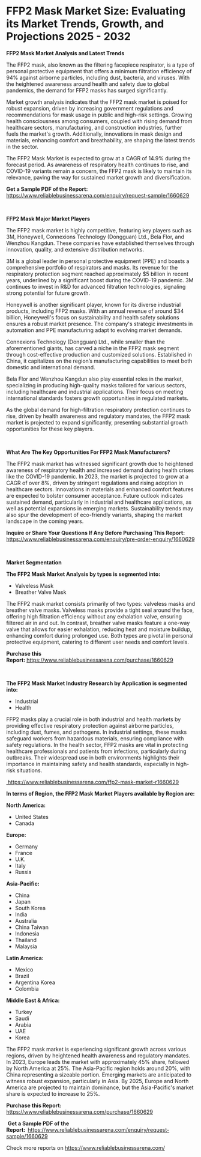 <p><h1>FFP2 Mask Market Size: Evaluating its Market Trends, Growth, and Projections 2025 - 2032</h1></p><p><strong>FFP2 Mask Market Analysis and Latest Trends</strong></p>
<p><p>The FFP2 mask, also known as the filtering facepiece respirator, is a type of personal protective equipment that offers a minimum filtration efficiency of 94% against airborne particles, including dust, bacteria, and viruses. With the heightened awareness around health and safety due to global pandemics, the demand for FFP2 masks has surged significantly. </p><p>Market growth analysis indicates that the FFP2 mask market is poised for robust expansion, driven by increasing government regulations and recommendations for mask usage in public and high-risk settings. Growing health consciousness among consumers, coupled with rising demand from healthcare sectors, manufacturing, and construction industries, further fuels the market's growth. Additionally, innovations in mask design and materials, enhancing comfort and breathability, are shaping the latest trends in the sector.</p><p>The FFP2 Mask Market is expected to grow at a CAGR of 14.9% during the forecast period. As awareness of respiratory health continues to rise, and COVID-19 variants remain a concern, the FFP2 mask is likely to maintain its relevance, paving the way for sustained market growth and diversification.</p></p>
<p><strong>Get a Sample PDF of the Report:&nbsp;</strong> <a href="https://www.reliablebusinessarena.com/enquiry/request-sample/1660629?utm_campaign=3251&utm_medium=2&utm_source=Github&utm_content=ia&utm_term=29032025&utm_id=ffp2-mask">https://www.reliablebusinessarena.com/enquiry/request-sample/1660629</a></p>
<p>&nbsp;</p>
<p><strong>FFP2 Mask Major Market Players</strong></p>
<p><p>The FFP2 mask market is highly competitive, featuring key players such as 3M, Honeywell, Connexions Technology (Dongguan) Ltd., Bela Flor, and Wenzhou Kangdun. These companies have established themselves through innovation, quality, and extensive distribution networks.</p><p>3M is a global leader in personal protective equipment (PPE) and boasts a comprehensive portfolio of respirators and masks. Its revenue for the respiratory protection segment reached approximately $5 billion in recent years, underlined by a significant boost during the COVID-19 pandemic. 3M continues to invest in R&D for advanced filtration technologies, signaling strong potential for future growth.</p><p>Honeywell is another significant player, known for its diverse industrial products, including FFP2 masks. With an annual revenue of around $34 billion, Honeywell's focus on sustainability and health safety solutions ensures a robust market presence. The company's strategic investments in automation and PPE manufacturing adapt to evolving market demands.</p><p>Connexions Technology (Dongguan) Ltd., while smaller than the aforementioned giants, has carved a niche in the FFP2 mask segment through cost-effective production and customized solutions. Established in China, it capitalizes on the region’s manufacturing capabilities to meet both domestic and international demand.</p><p>Bela Flor and Wenzhou Kangdun also play essential roles in the market, specializing in producing high-quality masks tailored for various sectors, including healthcare and industrial applications. Their focus on meeting international standards fosters growth opportunities in regulated markets.</p><p>As the global demand for high-filtration respiratory protection continues to rise, driven by health awareness and regulatory mandates, the FFP2 mask market is projected to expand significantly, presenting substantial growth opportunities for these key players.</p></p>
<p>&nbsp;</p>
<p><strong>What Are The Key Opportunities For FFP2 Mask Manufacturers?</strong></p>
<p><p>The FFP2 mask market has witnessed significant growth due to heightened awareness of respiratory health and increased demand during health crises like the COVID-19 pandemic. In 2023, the market is projected to grow at a CAGR of over 8%, driven by stringent regulations and rising adoption in healthcare sectors. Innovations in materials and enhanced comfort features are expected to bolster consumer acceptance. Future outlook indicates sustained demand, particularly in industrial and healthcare applications, as well as potential expansions in emerging markets. Sustainability trends may also spur the development of eco-friendly variants, shaping the market landscape in the coming years.</p></p>
<p><strong>Inquire or Share Your Questions If Any Before Purchasing This Report:</strong> <a href="https://www.reliablebusinessarena.com/enquiry/pre-order-enquiry/1660629?utm_campaign=3251&utm_medium=2&utm_source=Github&utm_content=ia&utm_term=29032025&utm_id=ffp2-mask">https://www.reliablebusinessarena.com/enquiry/pre-order-enquiry/1660629</a></p>
<p>&nbsp;</p>
<p><strong>Market Segmentation</strong></p>
<p><strong>The FFP2 Mask Market Analysis by types is segmented into:</strong></p>
<p><ul><li>Valveless Mask</li><li>Breather Valve Mask</li></ul></p>
<p><p>The FFP2 mask market consists primarily of two types: valveless masks and breather valve masks. Valveless masks provide a tight seal around the face, offering high filtration efficiency without any exhalation valve, ensuring filtered air in and out. In contrast, breather valve masks feature a one-way valve that allows for easier exhalation, reducing heat and moisture buildup, enhancing comfort during prolonged use. Both types are pivotal in personal protective equipment, catering to different user needs and comfort levels.</p></p>
<p><strong>Purchase this Report:&nbsp;</strong><a href="https://www.reliablebusinessarena.com/purchase/1660629?utm_campaign=3251&utm_medium=2&utm_source=Github&utm_content=ia&utm_term=29032025&utm_id=ffp2-mask">https://www.reliablebusinessarena.com/purchase/1660629</a></p>
<p>&nbsp;</p>
<p><strong>The FFP2 Mask Market Industry Research by Application is segmented into:</strong></p>
<p><ul><li>Industrial</li><li>Health</li></ul></p>
<p><p>FFP2 masks play a crucial role in both industrial and health markets by providing effective respiratory protection against airborne particles, including dust, fumes, and pathogens. In industrial settings, these masks safeguard workers from hazardous materials, ensuring compliance with safety regulations. In the health sector, FFP2 masks are vital in protecting healthcare professionals and patients from infections, particularly during outbreaks. Their widespread use in both environments highlights their importance in maintaining safety and health standards, especially in high-risk situations.</p></p>
<p><a href="https://www.reliablebusinessarena.com/ffp2-mask-market-r1660629?utm_campaign=3251&utm_medium=2&utm_source=Github&utm_content=ia&utm_term=29032025&utm_id=ffp2-mask">&nbsp;https://www.reliablebusinessarena.com/ffp2-mask-market-r1660629</a></p>
<p><strong>In terms of Region, the FFP2 Mask Market Players available by Region are:</strong></p>
<p>
    <p> <strong> North America: </strong>
        <ul>
            <li>United States</li>
            <li>Canada</li>
        </ul>
        </p> 
    <p> <strong> Europe: </strong>
        <ul>
            <li>Germany</li>
            <li>France</li>
            <li>U.K.</li>
            <li>Italy</li>
            <li>Russia</li>
        </ul>
        </p> 
    <p> <strong> Asia-Pacific: </strong>
        <ul>
            <li>China</li>
            <li>Japan</li>
            <li>South Korea</li>
            <li>India</li>
            <li>Australia</li>
            <li>China Taiwan</li>
            <li>Indonesia</li>
            <li>Thailand</li>
            <li>Malaysia</li>
        </ul>
        </p> 
    <p> <strong> Latin America: </strong>
        <ul>
            <li>Mexico</li>
            <li>Brazil</li>
            <li>Argentina Korea</li>
            <li>Colombia</li>
        </ul>
        </p> 
    <p> <strong> Middle East & Africa: </strong>
        <ul>
            <li>Turkey</li>
            <li>Saudi</li>
            <li>Arabia</li>
            <li>UAE</li>
            <li>Korea</li>
        </ul>
    </p>
    </p>
<p><p>The FFP2 mask market is experiencing significant growth across various regions, driven by heightened health awareness and regulatory mandates. In 2023, Europe leads the market with approximately 45% share, followed by North America at 25%. The Asia-Pacific region holds around 20%, with China representing a sizeable portion. Emerging markets are anticipated to witness robust expansion, particularly in Asia. By 2025, Europe and North America are projected to maintain dominance, but the Asia-Pacific's market share is expected to increase to 25%.</p></p>
<p><strong>Purchase this Report: </strong><a href="https://www.reliablebusinessarena.com/purchase/1660629?utm_campaign=3251&utm_medium=2&utm_source=Github&utm_content=ia&utm_term=29032025&utm_id=ffp2-mask">https://www.reliablebusinessarena.com/purchase/1660629</a></p>
<p>&nbsp;<strong>Get a Sample PDF of the Report:&nbsp;&nbsp;</strong><a href="https://www.reliablebusinessarena.com/enquiry/request-sample/1660629?utm_campaign=3251&utm_medium=2&utm_source=Github&utm_content=ia&utm_term=29032025&utm_id=ffp2-mask">https://www.reliablebusinessarena.com/enquiry/request-sample/1660629</a></p>
<p><strong></strong></p>
<p>Check more reports on <a href="https://www.reliablebusinessarena.com/?utm_campaign=3251&utm_medium=2&utm_source=Github&utm_content=ia&utm_term=29032025&utm_id=ffp2-mask">https://www.reliablebusinessarena.com/</a></p>